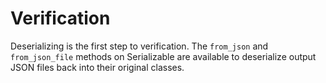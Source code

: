 # Verification

Deserializing is the first step to verification. The `from_json` and `from_json_file` methods on Serializable are available to deserialize output JSON files back into their original classes.
